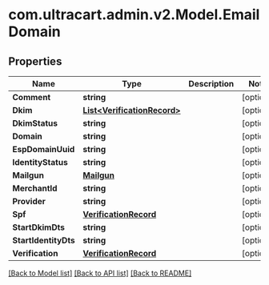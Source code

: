 # com.ultracart.admin.v2.Model.EmailDomain
## Properties

Name | Type | Description | Notes
------------ | ------------- | ------------- | -------------
**Comment** | **string** |  | [optional] 
**Dkim** | [**List&lt;VerificationRecord&gt;**](VerificationRecord.md) |  | [optional] 
**DkimStatus** | **string** |  | [optional] 
**Domain** | **string** |  | [optional] 
**EspDomainUuid** | **string** |  | [optional] 
**IdentityStatus** | **string** |  | [optional] 
**Mailgun** | [**Mailgun**](Mailgun.md) |  | [optional] 
**MerchantId** | **string** |  | [optional] 
**Provider** | **string** |  | [optional] 
**Spf** | [**VerificationRecord**](VerificationRecord.md) |  | [optional] 
**StartDkimDts** | **string** |  | [optional] 
**StartIdentityDts** | **string** |  | [optional] 
**Verification** | [**VerificationRecord**](VerificationRecord.md) |  | [optional] 


[[Back to Model list]](../README.md#documentation-for-models) [[Back to API list]](../README.md#documentation-for-api-endpoints) [[Back to README]](../README.md)

